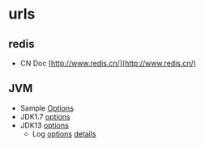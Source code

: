# urls

## redis

* CN Doc [http://www.redis.cn/](http://www.redis.cn/)

## JVM

* Sample [Options](https://www.cnblogs.com/qlqwjy/p/8037797.html)
* JDK1.7 [options](https://www.oracle.com/technetwork/java/javase/tech/vmoptions-jsp-140102.html#Options)
* JDK13 [options](https://docs.oracle.com/en/java/javase/13/vm/index.html)
  * Log [options](https://docs.oracle.com/en/java/javase/13/jrockit-hotspot/logging.html#GUID-962A4EDC-33DE-4D8B-A00D-C76EDFDD2C9B) [details](https://docs.oracle.com/en/java/javase/13/docs/specs/man/java.html#enable-logging-with-the-jvm-unified-logging-framework)

